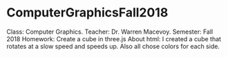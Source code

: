 # ComputerGraphicsFall2018
Class: Computer Graphics. Teacher: Dr. Warren Macevoy. Semester: Fall 2018
Homework: Create a cube in three.js
About html: I created a cube that rotates at a slow speed and speeds up. Also all chose colors for each side.


